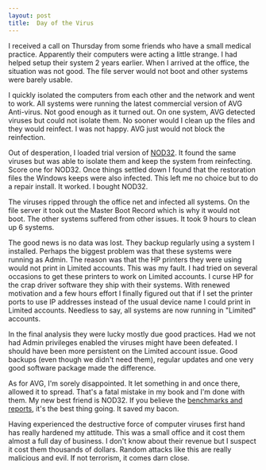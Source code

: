 ```yaml
---
layout: post
title:  Day of the Virus
---
```

I received a call on Thursday from some friends who have a small medical practice. Apparently their computers were acting a little strange. I had helped setup their system 2 years earlier. When I arrived at the office, the situation was not good. The file server would not boot and other systems were barely usable.

I quickly isolated the computers from each other and the network and went to work. All systems were running the latest commercial version of AVG Anti-virus. Not good enough as it turned out. On one system, AVG detected viruses but could not isolate them. No sooner would I clean up the files and they would reinfect. I was not happy. AVG just would not block the reinfection.

Out of desperation, I loaded trial version of [NOD32](http://www.eset.com). It found the same viruses but was able to isolate them and keep the system from reinfecting. Score one for NOD32. Once things settled down I found that the restoration files the Windows keeps were also infected. This left me no choice but to do a repair install. It worked. I bought NOD32.

The viruses ripped through the office net and infected all systems. On the file server it took out the Master Boot Record which is why it would not boot. The other systems suffered from other issues. It took 9 hours to clean up 6 systems.

The good news is no data was lost. They backup regularly using a system I installed. Perhaps the biggest problem was that these systems were running as Admin. The reason was that the HP printers they were using would not print in Limited accounts. This was my fault. I had tried on several occasions to get these printers to work on Limited accounts. I curse HP for the crap driver software they ship with their systems. With renewed motivation and a few hours effort I finally figured out that if I set the printer ports to use IP addresses instead of the usual device name I could print in Limited accounts. Needless to say, all systems are now running in "Limited" accounts.

In the final analysis they were lucky mostly due good practices. Had we not had Admin privileges enabled the viruses might have been defeated. I should have been more persistent on the Limited account issue. Good backups (even though we didn't need them), regular updates and one very good software package made the difference.

As for AVG, I'm sorely disappointed. It let something in and once there, allowed it to spread. That's a fatal mistake in my book and I'm done with them. My new best friend is NOD32. If you believe the [benchmarks and reports](http://www.eset.com/products/compare-NOD32-vs-competition.php), it's the best thing going. It saved my bacon.

Having experienced the destructive force of computer viruses first hand has really hardened my attitude. This was a small office and it cost them almost a full day of business. I don't know about their revenue but I suspect it cost them thousands of dollars. Random attacks like this are really malicious and evil. If not terrorism, it comes darn close. 
